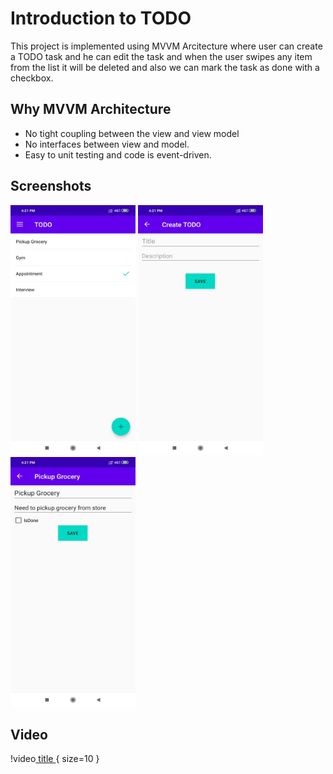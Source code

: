 # Introduction to TODO

This project is implemented using MVVM Arcitecture where user can create a TODO task and he can edit the task and when the user swipes any item from the list it will be deleted and also we can mark the task as done with a checkbox.

## Why MVVM Architecture

- No tight coupling between the view and view model
- No interfaces between view and model.
- Easy to unit testing and code is event-driven.

## Screenshots

<img src="https://github.com/ArjunTharani/TODO/blob/master/TODOList.jpeg" alt="" data-canonical-src="https://github.com/ArjunTharani/TODO/blob/master/TODOList.jpeg" width="200" height="400" /> <img src="https://github.com/ArjunTharani/TODO/blob/master/createTODO.jpeg" alt="" data-canonical-src="https://github.com/ArjunTharani/TODO/blob/master/TODOList.jpeg" width="200" height="400" /> <img src="https://github.com/ArjunTharani/TODO/blob/master/details.jpeg" alt="" data-canonical-src="https://github.com/ArjunTharani/TODO/blob/master/TODOList.jpeg" width="200" height="400" />

## Video

!video[ title ]( https://github.com/ArjunTharani/TODO/blob/master/workingVideo.mp4 ){ size=10 }


